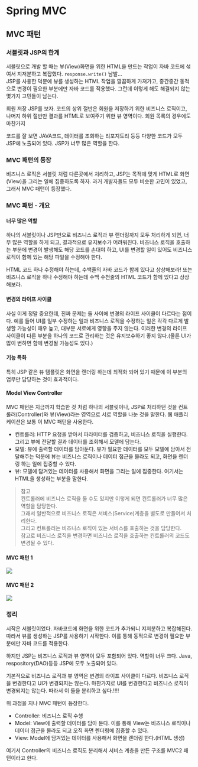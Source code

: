 # Spring MVC

## MVC 패턴

### 서블릿과 JSP의 한계

서블릿으로 개발 할 때는 뷰(View)화면을 위한 HTML을 만드는 작업이 자바 코드에 섞여서 지저분하고 복잡했다. `response.write()` 남발...       
JSP를 사용한 덕분에 뷰를 생성하는 HTML 작업을 깔끔하게 가져가고, 중간중간 동적으로 변경이 필요한 부분에만 자바 코드를 적용했다. 그런데 이렇게 해도 해결되지 않는 몇가지 고민들이 남는다.

회원 저장 JSP를 보자. 코드의 상위 절반은 회원을 저장하기 위한 비즈니스 로직이고, 나머지 하위 절반만 결과를 HTML로 보여주기 위한 뷰 영역이다. 회원 목록의 경우에도 마찬가지

코드를 잘 보면 JAVA코드, 데이터를 조회하는 리포지토리 등등 다양한 코드가 모두 JSP에 노출되어 있다. JSP가 너무 많은 역할을 한다.

### MVC 패턴의 등장

비즈니스 로직은 서블릿 처럼 다른곳에서 처리하고, JSP는 목적에 맞게 HTML로 화면(View)을 그리는 일에 집중하도록 하자. 과거 개발자들도 모두 비슷한 고민이 있었고, 그래서 MVC 패턴이 등장했다.

### MVC 패턴 - 개요

#### 너무 많은 역할

하나의 서블릿이나 JSP만으로 비즈니스 로직과 뷰 랜더링까지 모두 처리하게 되면, 너무 많은 역할을 하게 되고, 결과적으로 유지보수가 어려워진다. 비즈니스 로직을 호출하는 부분에 변경이 발생해도 해당 코드를 손대야
하고, UI를 변경할 일이 있어도 비즈니스 로직이 함께 있는 해당 파일을 수정해야 한다.

HTML 코드 하나 수정해야 하는데, 수백줄의 자바 코드가 함께 있다고 상상해보라! 또는 비즈니스 로직을 하나 수정해야 하는데 수백 수천줄의 HTML 코드가 함께 있다고 상상해보라.

#### 변경의 라이프 사이클

사실 이게 정말 중요한데, 진짜 문제는 둘 사이에 변경의 라이프 사이클이 다르다는 점이다. 예를 들어 UI를 일부 수정하는 일과 비즈니스 로직을 수정하는 일은 각각 다르게 발생할 가능성이 매우 높고, 대부분 서로에게
영향을 주지 않는다. 이러한 변경의 라이프 사이클이 다른 부분을 하나의 코드로 관리하는 것은 유지보수하기 좋지 않다.(물론 UI가 많이 변하면 함께 변경될 가능성도 있다.)

#### 기능 특화

특히 JSP 같은 뷰 탬플릿은 화면을 랜더링 하는데 최적화 되어 있기 때문에 이 부분의 업무만 담당하는 것이 효과적이다.

#### Model View Controller

MVC 패턴은 지금까지 학습한 것 처럼 하나의 서블릿이나, JSP로 처리하던 것을 컨트롤러(Controller)와 뷰(View)라는 영역으로 서로 역할을 나눈 것을 말한다. 웹 애플리케이션은 보통 이 MVC 패턴을
사용한다.

* 컨트롤러: HTTP 요청을 받아서 파라미터를 검증하고, 비즈니스 로직을 실행한다. 그리고 뷰에 전달할 결과 데이터를 조회해서 모델에 담는다.
* 모델: 뷰에 출력할 데이터를 담아둔다. 뷰가 필요한 데이터를 모두 모델에 담아서 전달해주는 덕분에 뷰는 비즈니스 로직이나 데이터 접근을 몰라도 되고, 화면을 렌더링 하는 일에 집중할 수 있다.
* 뷰: 모델에 담겨있는 데이터를 사용해서 화면을 그리는 일에 집중한다. 여기서는 HTML을 생성하는 부분을 말한다.

> 참고        
> 컨트롤러에 비즈니스 로직을 둘 수도 있지만 이렇게 되면 컨트롤러가 너무 많은 역할을 담당한다.      
> 그래서 일반적으로 비즈니스 로직은 서비스(Service)계층을 별도로 만들어서 처리한다.     
> 그리고 컨트롤러는 비즈니스 로직이 있는 서비스를 호출하는 것을 담당한다.      
> 참고로 비즈니스 로직을 변경하면 비즈니스 로직을 호출하는 컨트롤러의 코드도 변경될 수 있다.

#### MVC 패턴 1

![](https://camo.githubusercontent.com/b096b244abb8f0de274b8aa58a273d20a80d64e12b8470e548b05758c1d7dc76/68747470733a2f2f692e6962622e636f2f466d7062396b312f62616e646963616d2d323032312d30362d30352d31362d31372d30312d3536352e6a7067)

#### MVC 패턴 2

![](https://camo.githubusercontent.com/937ec1abc4e0e1de7b1c7f9cf986eff6804831c7d0345fb6a5fa496be820214f/68747470733a2f2f692e6962622e636f2f57324d6a62486e2f62616e646963616d2d323032312d30362d30352d31362d31382d30362d3534342e6a7067)

### 정리

시작은 서블릿이었다. 자바코드에 화면을 위한 코드가 추가되니 지저분하고 복잡해진다. 따라서 뷰를 생성하는 JSP를 사용하기 시작한다. 이를 통해 동적으로 변경이 필요한 부분에만 자바 코드를 적용한다.

하지만 JSP는 비즈니스 로직과 뷰 영역이 모두 포함되어 있다. 역할이 너무 크다. Java, respository(DAO)등등 JSP에 모두 노출되어 있다.

기본적으로 비즈니스 로직과 뷰 영역은 변경의 라이프 사이클이 다르다. 비즈니스 로직을 변경한다고 UI가 변경되지는 않는다. 마찬가지로 UI를 변경한다고 비즈니스 로직이 변경되지는 않는다. 따라서 이 둘을 분리하고
싶다.!!!!

위 과정을 지나 MVC 패턴이 등장한다.

* Controller: 비즈니스 로직 수행
* Model: View에 출력할 데이터를 담아 둔다. 이를 통해 View는 비즈니스 로직이나 데이터 접근을 몰라도 되고 오직 화면 렌더링에 집중할 수 있다.
* View: Model에 담겨있는 데이터를 사용해서 화면을 렌더링 한다.(HTML 생성)

여기서 Controller의 비즈니스 로직도 분리해서 서비스 계층을 만든 구조를 MVC2 패턴이라고 한다.

